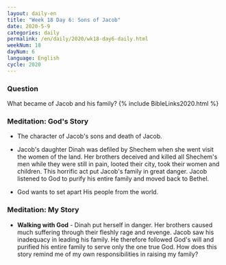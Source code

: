 ```yaml
---
layout: daily-en
title: "Week 18 Day 6: Sons of Jacob"
date: 2020-5-9 
categories: daily
permalink: /en/daily/2020/wk18-day6-daily.html
weekNum: 18
dayNum: 6
language: English
cycle: 2020
---
```

### Question     
What became of Jacob and his family?
{% include BibleLinks2020.html %} 

### Meditation: God's Story   
+ The character of Jacob's sons and death of Jacob. 

+ Jacob's daughter Dinah was defiled by Shechem when she went visit the women of the land. Her brothers deceived and killed all Shechem's men while they were still in pain, looted their city, took their women and children. This horrific act put Jacob's family in great danger. Jacob listened to God to purify his entire family and moved back to Bethel.  

+ God wants to set apart His people from the world. 

### Meditation: My Story   
+ **Walking with God** - Dinah put herself in danger. Her brothers caused much suffering through their fleshly rage and revenge. Jacob saw his inadequacy in leading his family. He therefore followed God's will and purified his entire family to serve only the one true God. How does this story remind me of my own responsibilities in raising my family? 
